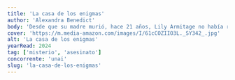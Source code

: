 ```yaml
---
title: 'La casa de los enigmas'
author: 'Alexandra Benedict'
body: 'Desde que su madre murió, hace 21 años, Lily Armitage no había regresado a la mansión familiar, hasta que recibe una invitación de su tía para volver a participar en la tradición de su familia: el juego de Navidad. ¿Cuál es el reto? Descifrar doce pistas y encontrar doce llaves junto a sus primos y parientes. Este año el premio es mucho más tentador, ya que consiste en la escritura de la casa. '
cover: 'https://m.media-amazon.com/images/I/61cCOZIIO3L._SY342_.jpg'
alt: 'La casa de los enigmas'
yearRead: 2024
tag: ['misterio', 'asesinato']
concorrente: 'unai'
slug: 'la-casa-de-los-enigmas'
---
```


